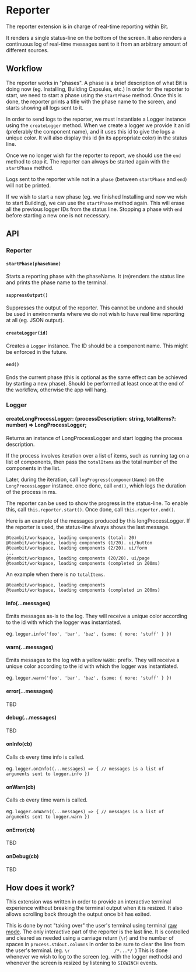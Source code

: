 # Reporter
The reporter extension is in charge of real-time reporting within Bit.

It renders a single status-line on the bottom of the screen.
It also renders a continuous log of real-time messages sent to it from an arbitrary amount of different sources.

## Workflow
The reporter works in "phases". A phase is a brief description of what Bit is doing now (eg. Installing, Building Capsules, etc.)
In order for the reporter to start, we need to start a phase using the `startPhase` method. Once this is done, the reporter prints a title
with the phase name to the screen, and starts showing all logs sent to it.

In order to send logs to the reporter, we must instantiate a Logger instance using the `createLogger` method.
When we create a logger we provide it an id (preferably the component name), and it uses this id to give the logs a unique color.
It will also display this id (in its appropriate color) in the status line.

Once we no longer wish for the reporter to report, we should use the `end` method to stop it.
The reporter can always be started again with the `startPhase` method.

Logs sent to the reporter while not in a `phase` (between `startPhase` and `end`) will not be printed.

If we wish to start a new phase (eg. we finished Installing and now we wish to start Building), we can use the `startPhase` method again.
This will erase all the previous logger IDs from the status line. Stopping a phase with `end` before starting a new one is not necessary.

## API

### Reporter

#### `startPhase(phaseName)`
Starts a reporting phase with the phaseName. It (re)renders the status line and prints the phase name to the terminal.
#### `suppressOutput()`
Suppresses the output of the reporter. This cannot be undone and should be used in environments where we do not wish to have real time reporting at all (eg. JSON output).
#### `createLogger(id)`
Creates a `Logger` instance. The ID should be a component name. This might be enforced in the future.
#### `end()`
Ends the current phase (this is optional as the same effect can be achieved by starting a new phase). Should be performed at least once at the end of the workflow,
otherwise the app will hang.

### Logger

#### createLongProcessLogger: (processDescription: string, totalItems?: number) => LongProcessLogger;
Returns an instance of LongProcessLogger and start logging the process description.

If the process involves iteration over a list of items, such as running tag on a list of components, then pass the `totalItems` as the total number of the components in the list.

Later, during the iteration, call `logProgress(componentName)` on the `LongProcessLogger` instance.
once done, call `end()`, which logs the duration of the process in ms.

The reporter can be used to show the progress in the status-line. To enable this, call `this.reporter.start()`. Once done, call `this.reporter.end()`.

Here is an example of the messages produced by this longProcessLogger. If the reporter is used, the status-line always shows the last message.
```
@teambit/workspace, loading components (total: 20)
@teambit/workspace, loading components (1/20). ui/button
@teambit/workspace, loading components (2/20). ui/form
...
@teambit/workspace, loading components (20/20). ui/page
@teambit/workspace, loading components (completed in 200ms)
```

An example when there is no `totalItems`.
```
@teambit/workspace, loading components
@teambit/workspace, loading components (completed in 200ms)
```

#### info(...messages)
Emits messages as-is to the log. They will receive a unique color according to the id with which the logger was instantiated.

eg. `logger.info('foo', 'bar', 'baz', {some: { more: 'stuff' } })`
#### warn(...messages)
Emits messages to the log with a yellow `WARN:` prefix. They will receive a unique color according to the id with which the logger was instantiated.

eg. `logger.warn('foo', 'bar', 'baz', {some: { more: 'stuff' } })`
#### error(...messages)
TBD
#### debug(...messages)
TBD
#### onInfo(cb)
Calls `cb` every time info is called.

eg. `logger.onInfo((...messages) => {
  // messages is a list of arguments sent to logger.info
})`
#### onWarn(cb)
Calls `cb` every time warn is called.

eg. `logger.onWarn((...messages) => {
  // messages is a list of arguments sent to logger.warn
})`
#### onError(cb)
TBD
#### onDebug(cb)
TBD

## How does it work?
This extension was written in order to provide an interactive terminal experience without breaking the terminal output when it is resized.
It also allows scrolling back through the output once bit has exited.

This is done by not "taking over" the user's terminal using terminal [raw mode](https://en.wikipedia.org/wiki/Terminal_mode).
The only interactive part of the reporter is the last line. It is controlled and cleared as needed using a carriage return (`\r`) and the number of
spaces in `process.stdout.columns` in order to be sure to clear the line from the user's terminal. (eg. `\r                 /*...*/ `)
This is done whenever we wish to log to the screen (eg. with the logger methods) and whenever the screen is resized by listening to `SIGWINCH` events.
